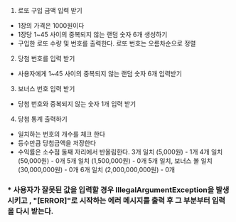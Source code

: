 1. 로또 구입 금액 입력 받기
- 1장의 가격은 1000원이다
- 1장당 1~45 사이의 중복되지 않는 랜덤 숫자 6개 생성하기
- 구입한 로또 수량 및 번호를 출력한다. 로또 번호는 오름차순으로 정렬
2. 당첨 번호를 입력 받기
- 사용자에게 1~45 사이의 중복되지 않는 랜덤 숫자 6개 입력받기
3. 보너스 번호 입력 받기
- 당첨 번호와 중복되지 않는 숫자 1개 입력 받기
4. 당첨 통계 출력하기
- 일치하는 번호의 개수를 체크 한다
- 등수만큼 당첨금액을 저장한다
- 수익률은 소수점 둘째 자리에서 반올림한다.
  3개 일치 (5,000원) - 1개
  4개 일치 (50,000원) - 0개
  5개 일치 (1,500,000원) - 0개
  5개 일치, 보너스 볼 일치 (30,000,000원) - 0개
  6개 일치 (2,000,000,000원) - 0개

<h3>* 사용자가 잘못된 값을 입력할 경우 IllegalArgumentException을 발생시키고
, "[ERROR]"로 시작하는 에러 메시지를 출력 후 그 부분부터 입력을 다시 받는다.</h3>
